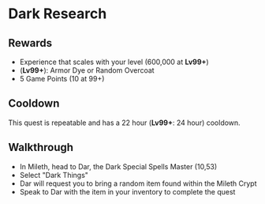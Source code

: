 # Dark Research

## Rewards

- Experience that scales with your level (600,000 at **Lv99+**)
- (**Lv99+**): Armor Dye or Random Overcoat
- 5 Game Points (10 at 99+)

## Cooldown

This quest is repeatable and has a 22 hour (**Lv99+**: 24 hour) cooldown.

## Walkthrough

- In Mileth, head to Dar, the Dark Special Spells Master (10,53)
- Select "Dark Things"
- Dar will request you to bring a random item found within the Mileth Crypt
- Speak to Dar with the item in your inventory to complete the quest
